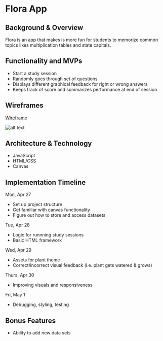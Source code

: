 # Flora App

## Background & Overview
Flora is an app that makes is more fun for students to memorize common topics likes multiplication tables and state capitals.

## Functionality and MVPs
* Start a study session
* Randomly goes through set of questions
* Displays different graphical feedback for right or wrong answers
* Keeps track of score and summarizes performance at end of session

## Wireframes
[Wireframe](https://docs.google.com/drawings/d/1joKHFN_FIDnE_uoJU1zytr5TuA8wB_vjO2VyypMc75A/edit)


![alt text](https://github.com/amandayhuang/js-app/blob/master/src/images/wireframe.png "Flora Wireframe")

## Architecture & Technology
* JavaScript
* HTML/CSS
* Canvas

## Implementation Timeline
Mon, Apr 27
* Set up project structure
* Get familiar with canvas functionality
* Figure out how to store and access datasets

Tue, Apr 28
* Logic for runnning study sessions
* Basic HTML framework

Wed, Apr 29
* Assets for plant theme
* Correct/incorrect visual feedback (i.e. plant gets watered & grows)

Thurs, Apr 30
* Improving visuals and responsiveness

Fri, May 1
* Debugging, styling, testing

## Bonus Features
* Ability to add new data sets
